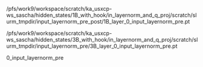 /pfs/work9/workspace/scratch/ka_usxcp-ws_sascha/hidden_states/1B_with_hook/in_layernorm_and_q_proj/scratch/slurm_tmpdir/input_layernorm_pre_post/1B_layer_0_input_layernorm_pre.pt

/pfs/work9/workspace/scratch/ka_usxcp-ws_sascha/hidden_states/3B_with_hook/in_layernorm_and_q_proj/scratch/slurm_tmpdir/input_layernorm_pre/3B_layer_0_input_layernorm_pre.pt

0_input_layernorm_pre